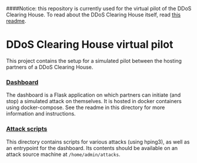 ####Notice: this repository is currently used for the virtual pilot of the DDoS Clearing House. To read about the DDoS Clearing House itself, read [this readme](README-about-DDOS-CH.md).

# DDoS Clearing House virtual pilot

This project contains the setup for a simulated pilot between the hosting partners of a DDoS Clearing House. 


### [Dashboard](/dashboard)

The dashboard is a Flask application on which partners can initiate (and stop) a simulated attack on themselves. It is hosted in docker containers using docker-compose. See the readme in this directory for more information and instructions.


### [Attack scripts](/attack-scripts)

This directory contains scripts for various attacks (using hping3), as well as an entrypoint for the dashboard. Its contents should be available on an attack source machine at `/home/admin/attacks`.

